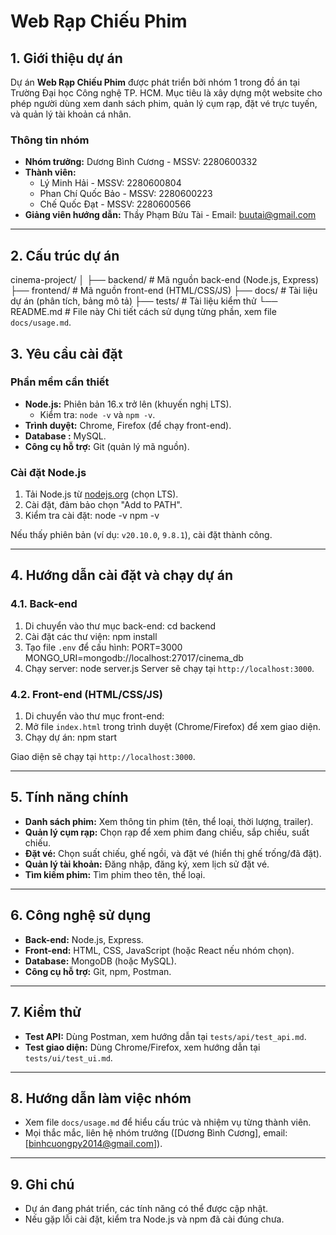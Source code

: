 # Web Rạp Chiếu Phim

## 1. Giới thiệu dự án
Dự án **Web Rạp Chiếu Phim** được phát triển bởi nhóm 1 trong đồ án tại Trường Đại học Công nghệ TP. HCM. Mục tiêu là xây dựng một website cho phép người dùng xem danh sách phim, quản lý cụm rạp, đặt vé trực tuyến, và quản lý tài khoản cá nhân.

### Thông tin nhóm
- **Nhóm trưởng:** Dương Bình Cương - MSSV: 2280600332
- **Thành viên:**
  - Lý Minh Hải - MSSV: 2280600804
  - Phan Chí Quốc Bảo - MSSV: 2280600223
  - Chế Quốc Đạt - MSSV: 2280600566
- **Giảng viên hướng dẫn:** Thầy Phạm Bửu Tài - Email: buutai@gmail.com

---

## 2. Cấu trúc dự án
cinema-project/
│
├── backend/                # Mã nguồn back-end (Node.js, Express)
├── frontend/               # Mã nguồn front-end (HTML/CSS/JS)
├── docs/                   # Tài liệu dự án (phân tích, bảng mô tả)
├── tests/                  # Tài liệu kiểm thử
└── README.md               # File này
Chi tiết cách sử dụng từng phần, xem file `docs/usage.md`.

## 3. Yêu cầu cài đặt
### Phần mềm cần thiết
- **Node.js:** Phiên bản 16.x trở lên (khuyến nghị LTS).
  - Kiểm tra: `node -v` và `npm -v`.
- **Trình duyệt:** Chrome, Firefox (để chạy front-end).
- **Database :** MySQL.
- **Công cụ hỗ trợ:** Git (quản lý mã nguồn).

### Cài đặt Node.js
1. Tải Node.js từ [nodejs.org](https://nodejs.org) (chọn LTS).
2. Cài đặt, đảm bảo chọn "Add to PATH".
3. Kiểm tra cài đặt:
node -v
npm -v

Nếu thấy phiên bản (ví dụ: `v20.10.0`, `9.8.1`), cài đặt thành công.

---

## 4. Hướng dẫn cài đặt và chạy dự án

### 4.1. Back-end
1. Di chuyển vào thư mục back-end: cd backend
2. Cài đặt các thư viện: npm install
3. Tạo file `.env` để cấu hình:
PORT=3000
MONGO_URI=mongodb://localhost:27017/cinema_db
4. Chạy server:
node server.js
Server sẽ chạy tại `http://localhost:3000`.

### 4.2. Front-end (HTML/CSS/JS)
1. Di chuyển vào thư mục front-end:
2. Mở file `index.html` trong trình duyệt (Chrome/Firefox) để xem giao diện.
3. Chạy dự án: npm start

Giao diện sẽ chạy tại `http://localhost:3000`.

---

## 5. Tính năng chính
- **Danh sách phim:** Xem thông tin phim (tên, thể loại, thời lượng, trailer).
- **Quản lý cụm rạp:** Chọn rạp để xem phim đang chiếu, sắp chiếu, suất chiếu.
- **Đặt vé:** Chọn suất chiếu, ghế ngồi, và đặt vé (hiển thị ghế trống/đã đặt).
- **Quản lý tài khoản:** Đăng nhập, đăng ký, xem lịch sử đặt vé.
- **Tìm kiếm phim:** Tìm phim theo tên, thể loại.

---

## 6. Công nghệ sử dụng
- **Back-end:** Node.js, Express.
- **Front-end:** HTML, CSS, JavaScript (hoặc React nếu nhóm chọn).
- **Database:** MongoDB (hoặc MySQL).
- **Công cụ hỗ trợ:** Git, npm, Postman.

---

## 7. Kiểm thử
- **Test API:** Dùng Postman, xem hướng dẫn tại `tests/api/test_api.md`.
- **Test giao diện:** Dùng Chrome/Firefox, xem hướng dẫn tại `tests/ui/test_ui.md`.

---

## 8. Hướng dẫn làm việc nhóm
- Xem file `docs/usage.md` để hiểu cấu trúc và nhiệm vụ từng thành viên.
- Mọi thắc mắc, liên hệ nhóm trưởng ([Dương Bình Cương], email: [binhcuongpy2014@gmail.com]).

---

## 9. Ghi chú
- Dự án đang phát triển, các tính năng có thể được cập nhật.
- Nếu gặp lỗi cài đặt, kiểm tra Node.js và npm đã cài đúng chưa.
